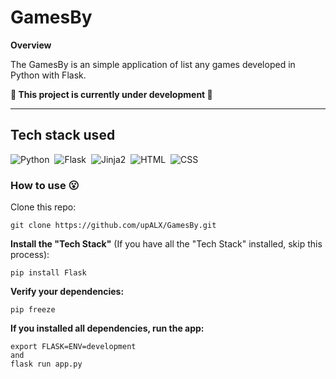 # GamesBy

**Overview**

The GamesBy is an simple application of list any games developed in Python with Flask.

**:construction: This project is currently under development :construction:**

---
## Tech stack used
![Python](https://img.shields.io/badge/-Python-05122A?style=flat&logo=python)&nbsp;
![Flask](https://img.shields.io/badge/-Flask-05122A?style=flat&logo=flask)&nbsp;
![Jinja2](https://img.shields.io/badge/-Jinja2-05122A?style=flat&logo=jinja)&nbsp;
![HTML](https://img.shields.io/badge/-HTML5-05122A?style=flat&logo=html5)&nbsp;
![CSS](https://img.shields.io/badge/-CSS3-05122A?style=flat&logo=CSS3)&nbsp;

### How to use :open_mouth:
Clone this repo:
```
git clone https://github.com/upALX/GamesBy.git
```
**Install the "Tech Stack"** (If you have all the "Tech Stack" installed, skip this process):
```
pip install Flask
```
**Verify your dependencies:**
```
pip freeze
```
**If you installed all dependencies, run the app:**
```
export FLASK=ENV=development
and
flask run app.py 
```
